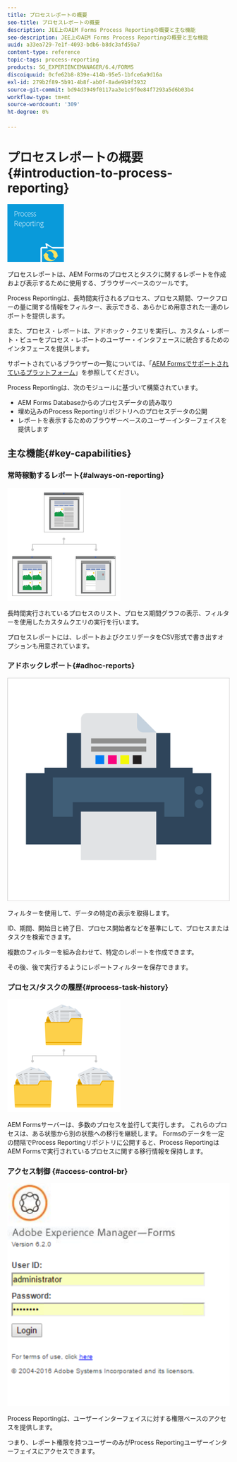 ```yaml
---
title: プロセスレポートの概要
seo-title: プロセスレポートの概要
description: JEE上のAEM Forms Process Reportingの概要と主な機能
seo-description: JEE上のAEM Forms Process Reportingの概要と主な機能
uuid: a33ea729-7e1f-4093-bdb6-b8dc3afd59a7
content-type: reference
topic-tags: process-reporting
products: SG_EXPERIENCEMANAGER/6.4/FORMS
discoiquuid: 0cfe62b8-839e-414b-95e5-1bfce6a9d16a
exl-id: 279b2f89-5b91-4b8f-ab0f-8ade9b9f3932
source-git-commit: bd94d3949f0117aa3e1c9f0e84f7293a5d6b03b4
workflow-type: tm+mt
source-wordcount: '309'
ht-degree: 0%

---
```


# プロセスレポートの概要{#introduction-to-process-reporting}

![プロセスレポート](assets/process-reporting.png)

プロセスレポートは、AEM Formsのプロセスとタスクに関するレポートを作成および表示するために使用する、ブラウザーベースのツールです。

Process Reportingは、長時間実行されるプロセス、プロセス期間、ワークフローの量に関する情報をフィルター、表示できる、あらかじめ用意された一連のレポートを提供します。

また、プロセス・レポートは、アドホック・クエリを実行し、カスタム・レポート・ビューをプロセス・レポートのユーザー・インタフェースに統合するためのインタフェースを提供します。

サポートされているブラウザーの一覧については、「[AEM Formsでサポートされているプラットフォーム](/help/forms/using/aem-forms-jee-supported-platforms.md)」を参照してください。

Process Reportingは、次のモジュールに基づいて構築されています。

* AEM Forms Databaseからのプロセスデータの読み取り
* 埋め込みのProcess Reportingリポジトリへのプロセスデータの公開
* レポートを表示するためのブラウザーベースのユーザーインターフェイスを提供します

## 主な機能{#key-capabilities}

### 常時稼動するレポート{#always-on-reporting}

![site-management](assets/site-management.png)

長時間実行されているプロセスのリスト、プロセス期間グラフの表示、フィルターを使用したカスタムクエリの実行を行います。

プロセスレポートには、レポートおよびクエリデータをCSV形式で書き出すオプションも用意されています。

### アドホックレポート{#adhoc-reports}

![print-&amp;-color](assets/print-&-colour.png)

フィルターを使用して、データの特定の表示を取得します。

ID、期間、開始日と終了日、プロセス開始者などを基準にして、プロセスまたはタスクを検索できます。

複数のフィルターを組み合わせて、特定のレポートを作成できます。

その後、後で実行するようにレポートフィルターを保存できます。

### プロセス/タスクの履歴{#process-task-history}

![ファイル管理](assets/file-management.png)

AEM Formsサーバーは、多数のプロセスを並行して実行します。 これらのプロセスは、ある状態から別の状態への移行を継続します。 Formsのデータを一定の間隔でProcess Reportingリポジトリに公開すると、Process ReportingはAEM Formsで実行されているプロセスに関する移行情報を保持します。

### アクセス制御 {#access-control-br}

![名称未設定](assets/untitled.png)

Process Reportingは、ユーザーインターフェイスに対する権限ベースのアクセスを提供します。

つまり、レポート権限を持つユーザーのみがProcess Reportingユーザーインターフェイスにアクセスできます。
